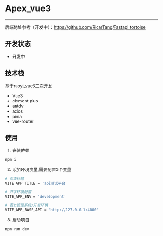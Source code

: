 # Apex_vue3
---
后端地址参考（开发中）：https://github.com/RicarTang/Fastapi_tortoise
## 开发状态
- 开发中
## 技术栈
基于ruoyi_vue3二次开发
- Vue3
- element plus
- antdv
- axios
- pinia
- vue-router
## 使用
1. 安装依赖
```Bash
npm i
```
2. 添加环境变量,需要配置3个变量
```Bash
# 页面标题
VITE_APP_TITLE = 'api测试平台'

# 开发环境配置
VITE_APP_ENV = 'development'

# 若依管理系统/开发环境
VITE_APP_BASE_API = 'http://127.0.0.1:4000'
```
3. 启动项目
```Bash
npm run dev
```
